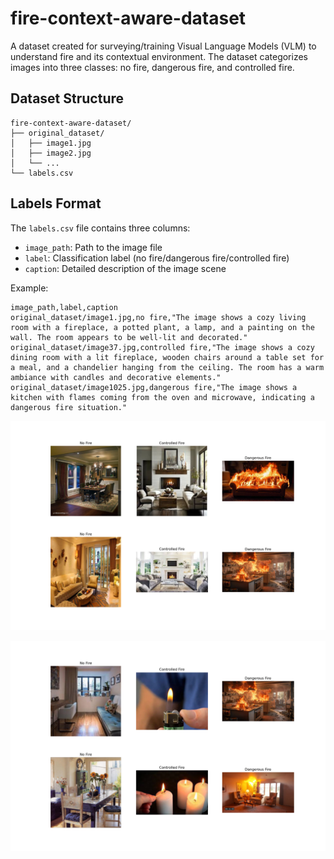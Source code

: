 # fire-context-aware-dataset
A dataset created for surveying/training Visual Language Models (VLM) to understand fire and its contextual environment. The dataset categorizes images into three classes: no fire, dangerous fire, and controlled fire.

## Dataset Structure

```
fire-context-aware-dataset/
├── original_dataset/
│   ├── image1.jpg
│   ├── image2.jpg
│   └── ...
└── labels.csv
```

## Labels Format

The `labels.csv` file contains three columns:
- `image_path`: Path to the image file
- `label`: Classification label (no fire/dangerous fire/controlled fire)
- `caption`: Detailed description of the image scene

Example:
```csv
image_path,label,caption
original_dataset/image1.jpg,no fire,"The image shows a cozy living room with a fireplace, a potted plant, a lamp, and a painting on the wall. The room appears to be well-lit and decorated."
original_dataset/image37.jpg,controlled fire,"The image shows a cozy dining room with a lit fireplace, wooden chairs around a table set for a meal, and a chandelier hanging from the ceiling. The room has a warm ambiance with candles and decorative elements."
original_dataset/image1025.jpg,dangerous fire,"The image shows a kitchen with flames coming from the oven and microwave, indicating a dangerous fire situation."
```

![Sample Batch 1](sample1.png)

![Sample Batch 2](sample2.png)